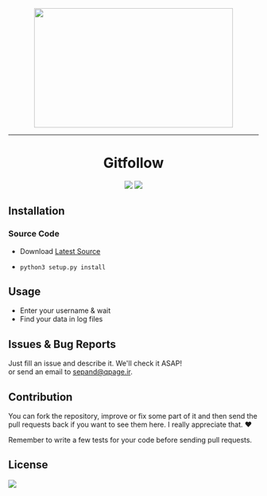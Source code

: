 

<div align="center">
<img src="http://www.shaghighi.ir/gitfollow/gitfollow.png" height=240 width=400>
<hr/></hr>
<h1>Gitfollow</h1>


<a href="https://scrutinizer-ci.com/g/sepandhaghighi/gitfollow/"><img src="https://scrutinizer-ci.com/g/sepandhaghighi/gitfollow/badges/quality-score.png?b=master"></a>
<a href="https://scrutinizer-ci.com/g/sepandhaghighi/gitfollow/"><img src="https://scrutinizer-ci.com/g/sepandhaghighi/gitfollow/badges/build.png?b=master"></a>


</div>





## Installation
### Source Code
- Download  [Latest Source ](https://github.com/sepandhaghighi/gitfollow/archive/master.zip)

- `python3 setup.py install`

## Usage ##
- Enter your username & wait
- Find your data in log files


## Issues & Bug Reports			

Just fill an issue and describe it. We'll check it ASAP!							
or send an email to [sepand@qpage.ir](mailto:sepand@qpage.ir "sepand@qpage.ir"). 


## Contribution			

You can fork the repository, improve or fix some part of it and then send the pull requests back if you want to see them here. I really appreciate that. ❤️			

Remember to write a few tests for your code before sending pull requests. 


## License

<a href="https://github.com/sepandhaghighi/gitfollow/blob/master/LICENSE"><img src="https://img.shields.io/github/license/mashape/apistatus.svg"/></a>
			


